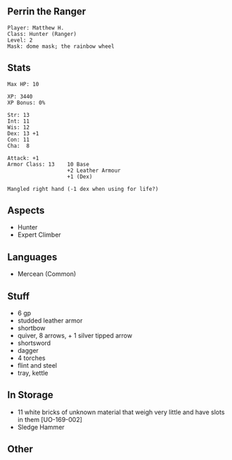 ## Perrin the Ranger

    Player: Matthew H.
    Class: Hunter (Ranger)
    Level: 2
    Mask: dome mask; the rainbow wheel

## Stats

    Max HP: 10

    XP: 3440
    XP Bonus: 0%

    Str: 13
    Int: 11
    Wis: 12
    Dex: 13 +1
    Con: 11
    Cha:  8

    Attack: +1
    Armor Class: 13    10 Base
                       +2 Leather Armour
                       +1 (Dex)

    Mangled right hand (-1 dex when using for life?)

## Aspects

* Hunter
* Expert Climber

## Languages

- Mercean (Common)

## Stuff

* 6 gp
* studded leather armor
* shortbow
* quiver, 8 arrows, + 1 silver tipped arrow
* shortsword
* dagger
* 4 torches
* flint and steel
* tray, kettle

## In Storage

* 11 white bricks of unknown material that weigh very little and have slots in them [UO-169-002]
* Sledge Hammer

## Other

